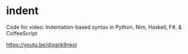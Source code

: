 # indent
Code for video: Indentation-based syntax in Python, Nim, Haskell, F#, &amp; CoffeeScript

https://youtu.be/djsgnk9nkoi
